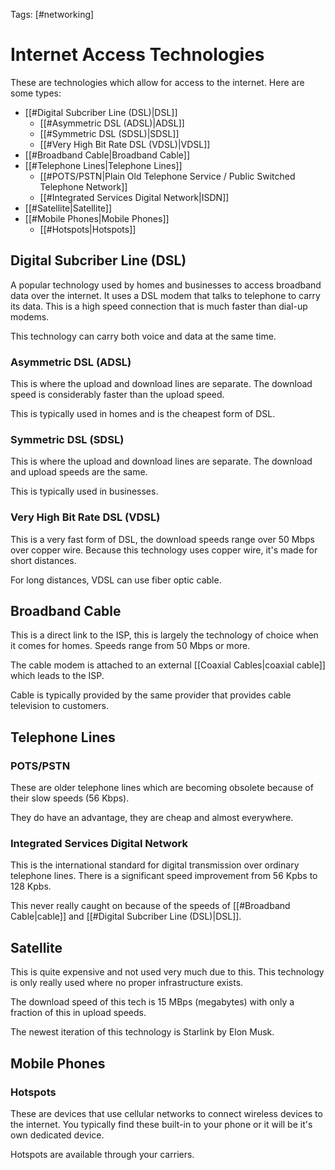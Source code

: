 Tags: [#networking]

# Internet Access Technologies

These are technologies which allow for access to the internet.
Here are some types:

- [[#Digital Subcriber Line (DSL)|DSL]]
	- [[#Asymmetric DSL (ADSL)|ADSL]]
	- [[#Symmetric DSL (SDSL)|SDSL]]
	- [[#Very High Bit Rate DSL (VDSL)|VDSL]]
- [[#Broadband Cable|Broadband Cable]]
- [[#Telephone Lines|Telephone Lines]]
	- [[#POTS/PSTN|Plain Old Telephone Service / Public Switched Telephone Network]]
	- [[#Integrated Services Digital Network|ISDN]]
- [[#Satellite|Satellite]]
- [[#Mobile Phones|Mobile Phones]]
	- [[#Hotspots|Hotspots]]

## Digital Subcriber Line (DSL)

A popular technology used by homes and businesses to access broadband data over the internet. It uses a DSL modem that talks to telephone to carry its data.
This is a high speed connection that is much faster than dial-up modems.

This technology can carry both voice and data at the same time.

### Asymmetric DSL (ADSL)

This is where the upload and download lines are separate.
The download speed is considerably faster than the upload speed.

This is typically used in homes and is the cheapest form of DSL.

### Symmetric DSL (SDSL)

This is where the upload and download lines are separate.
The download and upload speeds are the same.

This is typically used in businesses.

### Very High Bit Rate DSL (VDSL)

This is a very fast form of DSL, the download speeds range over 50 Mbps over copper wire.
Because this technology uses copper wire, it's made for short distances.

For long distances, VDSL can use fiber optic cable.

## Broadband Cable

This is a direct link to the ISP, this is largely the technology of choice when it comes for homes. Speeds range from 50 Mbps or more.

The cable modem is attached to an external [[Coaxial Cables|coaxial cable]] which leads to the ISP.

Cable is typically provided by the same provider that provides cable television to customers.

## Telephone Lines

### POTS/PSTN

These are older telephone lines which are becoming obsolete because of their slow speeds (56 Kbps).

They do have an advantage, they are cheap and almost everywhere.

### Integrated Services Digital Network

This is the international standard for digital transmission over ordinary telephone lines.
There is a significant speed improvement from 56 Kpbs to 128 Kpbs.

This never really caught on because of the speeds of [[#Broadband Cable|cable]] and [[#Digital Subcriber Line (DSL)|DSL]].

## Satellite

This is quite expensive and not used very much due to this.
This technology is only really used where no proper infrastructure exists.

The download speed of this tech is 15 MBps (megabytes) with only a fraction of this in upload speeds.

The newest iteration of this technology is Starlink by Elon Musk.

## Mobile Phones

### Hotspots

These are devices that use cellular networks to connect wireless devices to the internet.
You typically find these built-in to your phone or it will be it's own dedicated device.

Hotspots are available through your carriers.
